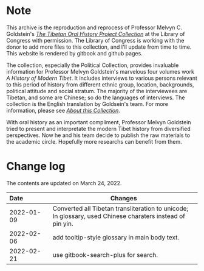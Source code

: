 # Note

This archive is the reproduction and reprocess of Professor Melvyn C. Goldstein's [*The Tibetan Oral History Project Collection*](https://www.loc.gov/collections/tibetan-oral-history-project/) at the Library of Congress with permission. The Library of Congress is working with the donor to add more files to this collection, and I'll update from time to time. This website is rendered by gitbook and github pages.  

The collection, especially the Political Collection, provides invaluable information for Professor Melvyn Goldstein's marvelous four volumes work *A History of Modern Tibet*. It includes interviews to various persons relevant to this period of history from different ethnic group, location, backgrounds, political attitude and social stratum. The majority of the interviewees are Tibetan, and some are Chinese; so do the languages of interviews. The collection is the English translation by Goldsein's team. For more information, please see [*About this Collection*](ABOUT.md).

With oral history as an important compliment, Professor Melvyn Goldstein tried to present and interpretate the modern Tibet history from diversified perspectives. Now he and his team decide to publish the raw materials to the academic circle. Hopefully more researchs can benefit from them.

# Change log

The contents are updated on March 24, 2022.

| Date   | Changes |
|:-------|---------| 
|2022-01-09 | Converted all Tibetan transliteration to unicode; <br/> In glossary, used Chinese charaters instead of pin yin. |
|2022-02-06 | add tooltip-style glossary in main body text. |
|2022-02-21 | use gitbook-search-plus for search. |

